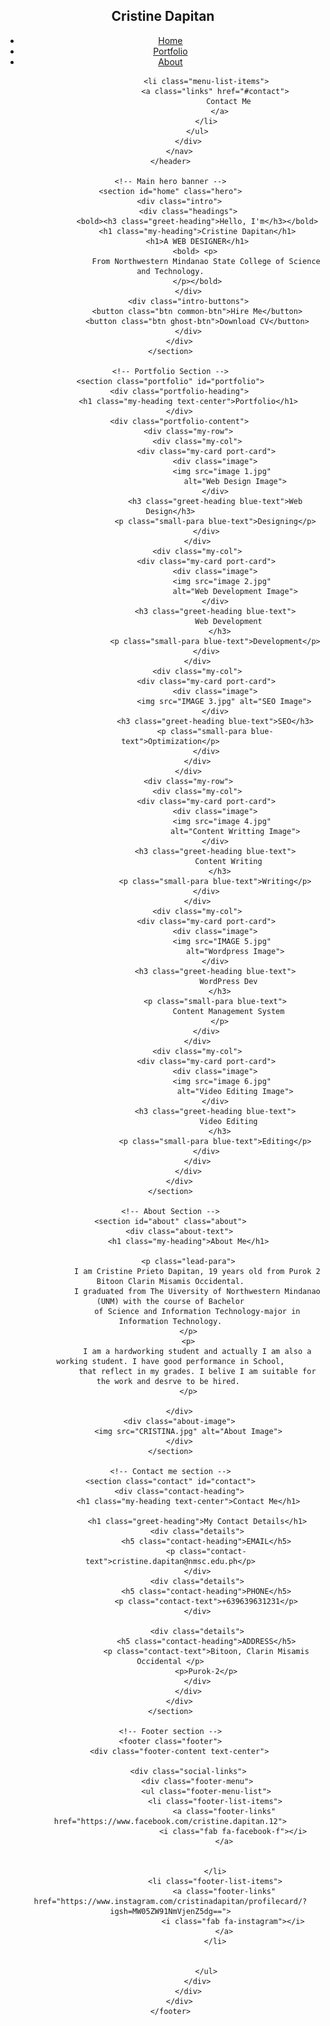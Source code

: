 <!DOCTYPE html>
<html lang="en">

<head>
    <meta charset="UTF-8">
    <meta name="viewport" 
          content="width=device-width, initial-scale=1.0">
    <title>My Portfolio</title>
    <link rel="stylesheet" 
          href=
"https://cdnjs.cloudflare.com/ajax/libs/font-awesome/6.4.2/css/all.min.css"
          integrity=
"sha512-z3gLpd7yknf1YoNbCzqRKc4qyor8gaKU1qmn+CShxbuBusANI9QpRohGBreCFkKxLhei6S9CQXFEbbKuqLg0DA=="
             crossorigin="anonymous" referrerpolicy="no-referrer" />
    <link rel="stylesheet" href="style.css">
    <link rel="stylesheet" href="responsive.css">
</head>

<body>
    <!-- Navbar header section -->
    <header class="header">
        <nav class="navbar">
            <div class="logo">
                <h2 class="logo-heading">Cristine Dapitan</h2>
            </div>
            <div class="hamburger" id="hamburger">
                <i class="fas fa-bars hamburger-icon"></i>
                <i class="fas fa-times cross-icon"></i>
            </div>
            <div class="menu">
                <ul class="menu-list">
                    <li class="menu-list-items">
                        <a class="links" href="#home">
                              Home
                          </a>
                    </li>
                    <li class="menu-list-items">
                        <a class="links" href="#portfolio">
                              Portfolio
                          </a>
                    </li>
                    <li class="menu-list-items">
                        <a class="links" href="#about">
                              About
                          </a>
                    </li>
                   
                    
                    <li class="menu-list-items">
                        <a class="links" href="#contact">
                              Contact Me
                          </a>
                    </li>
                </ul>
            </div>
        </nav>
    </header>

    <!-- Main hero banner -->
    <section id="home" class="hero">
        <div class="intro">
            <div class="headings">
                <bold><h3 class="greet-heading">Hello, I'm</h3></bold>
                <h1 class="my-heading">Cristine Dapitan</h1>
                <h1>A WEB DESIGNER</h1>
               <bold> <p>
                    From Northwestern Mindanao State College of Science and Technology.
                </p></bold>
            </div>
            <div class="intro-buttons">
                <button class="btn common-btn">Hire Me</button>
                <button class="btn ghost-btn">Download CV</button>
            </div>
        </div>
    </section>

    <!-- Portfolio Section -->
    <section class="portfolio" id="portfolio">
        <div class="portfolio-heading">
            <h1 class="my-heading text-center">Portfolio</h1>
        </div>
        <div class="portfolio-content">
            <div class="my-row">
                <div class="my-col">
                    <div class="my-card port-card">
                        <div class="image">
                            <img src="image 1.jpg" 
                                 alt="Web Design Image">
                        </div>
                        <h3 class="greet-heading blue-text">Web Design</h3>
                        <p class="small-para blue-text">Designing</p>
                    </div>
                </div>
                <div class="my-col">
                    <div class="my-card port-card">
                        <div class="image">
                            <img src="image 2.jpg" 
                                 alt="Web Development Image">
                        </div>
                        <h3 class="greet-heading blue-text">
                              Web Development
                          </h3>
                        <p class="small-para blue-text">Development</p>
                    </div>
                </div>
                <div class="my-col">
                    <div class="my-card port-card">
                        <div class="image">
                            <img src="IMAGE 3.jpg" alt="SEO Image">
                        </div>
                        <h3 class="greet-heading blue-text">SEO</h3>
                        <p class="small-para blue-text">Optimization</p>
                    </div>
                </div>
            </div>
            <div class="my-row">
                <div class="my-col">
                    <div class="my-card port-card">
                        <div class="image">
                            <img src="image 4.jpg" 
                                 alt="Content Writting Image">
                        </div>
                        <h3 class="greet-heading blue-text">
                              Content Writing
                          </h3>
                        <p class="small-para blue-text">Writing</p>
                    </div>
                </div>
                <div class="my-col">
                    <div class="my-card port-card">
                        <div class="image">
                            <img src="IMAGE 5.jpg" 
                                 alt="Wordpress Image">
                        </div>
                        <h3 class="greet-heading blue-text">
                              WordPress Dev
                          </h3>
                        <p class="small-para blue-text">
                              Content Management System
                          </p>
                    </div>
                </div>
                <div class="my-col">
                    <div class="my-card port-card">
                        <div class="image">
                            <img src="image 6.jpg" 
                                 alt="Video Editing Image">
                        </div>
                        <h3 class="greet-heading blue-text">
                              Video Editing
                          </h3>
                        <p class="small-para blue-text">Editing</p>
                    </div>
                </div>
            </div>
        </div>
    </section>

    <!-- About Section -->
    <section id="about" class="about">
        <div class="about-text">
            <h1 class="my-heading">About Me</h1>
            
            <p class="lead-para">
                I am Cristine Prieto Dapitan, 19 years old from Purok 2 Bitoon Clarin Misamis Occidental.
                I graduated from The Uiversity of Northwestern Mindanao (UNM) with the course of Bachelor
                of Science and Information Technology-major in Information Technology.
            </p>
            <p>
                I am a hardworking student and actually I am also a working student. I have good performance in School,
                that reflect in my grades. I belive I am suitable for the work and desrve to be hired. 
            </p>
        
        </div>
        <div class="about-image">
            <img src="CRISTINA.jpg" alt="About Image">
        </div>
    </section>
  
    <!-- Contact me section -->
    <section class="contact" id="contact">
        <div class="contact-heading">
            <h1 class="my-heading text-center">Contact Me</h1>
       
                <h1 class="greet-heading">My Contact Details</h1>
                <div class="details">
                    <h5 class="contact-heading">EMAIL</h5>
                    <p class="contact-text">cristine.dapitan@nmsc.edu.ph</p>
                </div>
                <div class="details">
                    <h5 class="contact-heading">PHONE</h5>
                    <p class="contact-text">+639639631231</p>
                </div>
                
                <div class="details">
                    <h5 class="contact-heading">ADDRESS</h5>
                    <p class="contact-text">Bitoon, Clarin Misamis Occidental </p>
                    <p>Purok-2</p>
                </div>
            </div>
        </div>
    </section>

    <!-- Footer section -->
    <footer class="footer">
        <div class="footer-content text-center">
            
            <div class="social-links">
                <div class="footer-menu">
                    <ul class="footer-menu-list">
                        <li class="footer-list-items">
                            <a class="footer-links" href="https://www.facebook.com/cristine.dapitan.12">
                                <i class="fab fa-facebook-f"></i>
                            </a>
                        
                        
                        </li>
                        <li class="footer-list-items">
                            <a class="footer-links" href="https://www.instagram.com/cristinadapitan/profilecard/?igsh=MW05ZW91NmVjenZ5dg==">
                                <i class="fab fa-instagram"></i>
                            </a>
                        </li>
                        
                    
                    </ul>
                </div>
            </div>
        </div>
    </footer>
 </body/>
</html>
